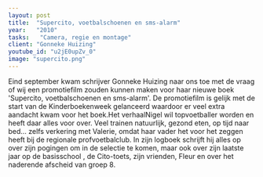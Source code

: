 ```yaml
---
layout: post
title:  "Supercito, voetbalschoenen en sms-alarm"
year:   "2010"
tasks:   "Camera, regie en montage"
client: "Gonneke Huizing"
youtube_id: "u2jE0upZv_0"
image: "supercito.png"
---
```


Eind september kwam schrijver Gonneke Huizing naar ons toe met de vraag of wij een promotiefilm zouden kunnen maken voor haar nieuwe boek 'Supercito, voetbalschoenen en sms-alarm'. De promotiefilm is gelijk met de start van de Kinderboekenweek gelanceerd waardoor er veel extra aandacht kwam voor het boek.Het verhaalNigel wil topvoetballer worden en heeft daar alles voor over. Veel trainen natuurlijk, gezond eten, op tijd naar bed... zelfs verkering met Valerie, omdat haar vader het voor het zeggen heeft bij de regionale profvoetbalclub. In zijn logboek schrijft hij alles op over zijn pogingen om in de selectie te komen, maar ook over zijn laatste jaar op de basisschool , de Cito-toets, zijn vrienden, Fleur en over het naderende afscheid van groep 8.